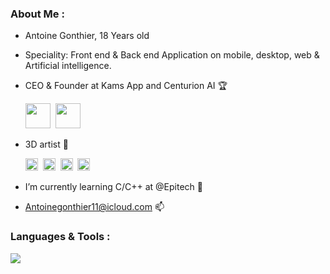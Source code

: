 <h3 align="left"> About Me :</h3>

- Antoine Gonthier, 18 Years old
- Speciality: Front end & Back end Application on mobile, desktop, web & Artificial intelligence.
- CEO & Founder at Kams App and Centurion AI 🏆
  
  <a href ="https://kams-art.com/"><img height="40" src="https://media.discordapp.net/attachments/498933009177903105/1035108805207392266/IMG_9437.png?width=606&height=606"></a>&nbsp;
  <a href ="https://kams-art.com/#/"></a><img height="40" src="https://media.discordapp.net/attachments/498933009177903105/1035114934457073704/IMG_9442.png?width=606&height=606">&nbsp; 
- 3D artist 🎨

    <a href ="https://www.blender.org/"><img height="20" src="https://upload.wikimedia.org/wikipedia/commons/thumb/0/0c/Blender_logo_no_text.svg/2503px-Blender_logo_no_text.svg.png"></a>&nbsp;   <a href ="https://pixologic.com/"><img height="20" src="https://user-images.githubusercontent.com/114834504/198241110-ed4d6d63-06eb-42f8-9e3d-90536481aa2e.png"></a>&nbsp;
<a href ="https://www.unrealengine.com/en-US"><img height="20" src="https://www.pngkey.com/png/full/275-2752575_ue4-logo-unreal-engine-logo-png.png"></a>&nbsp;
 <a href ="https://www.substance3d.com/"><img height="20" src="https://user-images.githubusercontent.com/114834504/198241973-f677f275-5ca2-474d-923d-6e955d4dd925.png"></a>&nbsp;
  
- I’m currently learning C/C++ at @Epitech 🌱
- Antoinegonthier11@icloud.com 📫

<h3 align="left">Languages & Tools :</h3>
<a href="https://kams-art.com/"><img src="https://skillicons.dev/icons?i=dart,kotlin,swift,firebase,graphql,solidity,ruby,js,html,css,docker,kubernetes" /></a>
<!---
Antoinegtir/Antoinegtir is a ✨ special ✨ repository because its `README.md` (this file) appears on your GitHub profile.
You can click the Preview link to take a look at your changes.
--->
